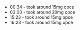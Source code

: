 * 00:34 - took around 15mg opce
* 03:00 - took around 20mg opce
* 15:23 - took around 15mg opce
* 16:23 - took around 15mg opce